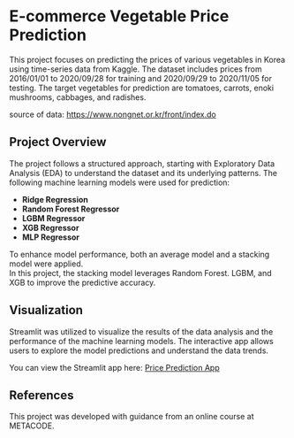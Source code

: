 # E-commerce Vegetable Price Prediction

This project focuses on predicting the prices of various vegetables in Korea using time-series data from Kaggle. The dataset includes prices from 2016/01/01 to 2020/09/28 for training and 2020/09/29 to 2020/11/05 for testing. The target vegetables for prediction are tomatoes, carrots, enoki mushrooms, cabbages, and radishes.

source of data: https://www.nongnet.or.kr/front/index.do

## Project Overview

The project follows a structured approach, starting with Exploratory Data Analysis (EDA) to understand the dataset and its underlying patterns. The following machine learning models were used for prediction:

- **Ridge Regression**
- **Random Forest Regressor**
- **LGBM Regressor**
- **XGB Regressor**
- **MLP Regressor**

To enhance model performance, both an average model and a stacking model were applied.\
In this project, the stacking model leverages Random Forest. LGBM, and XGB to improve the predictive accuracy.

## Visualization

Streamlit was utilized to visualize the results of the data analysis and the performance of the machine learning models. The interactive app allows users to explore the model predictions and understand the data trends.

You can view the Streamlit app here: [Price Prediction App](https://hk-pricepredict.streamlit.app/)

## References

This project was developed with guidance from an online course at METACODE.
